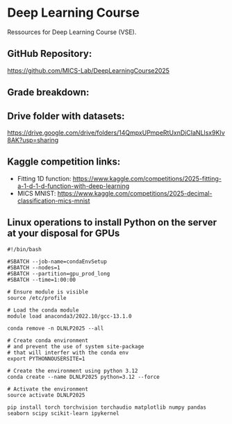 # Deep Learning Course
Ressources for Deep Learning Course (VSE).

## GitHub Repository:
https://github.com/MICS-Lab/DeepLearningCourse2025

## Grade breakdown:

## Drive folder with datasets:
https://drive.google.com/drive/folders/14QmpxUPmpeRtUxnDiCIaNLlsx9KIv8AK?usp=sharing

## Kaggle competition links:
- Fitting 1D function: https://www.kaggle.com/competitions/2025-fitting-a-1-d-1-d-function-with-deep-learning
- MICS MNIST: https://www.kaggle.com/competitions/2025-decimal-classification-mics-mnist


## Linux operations to install Python on the server at your disposal for GPUs
```
#!/bin/bash

#SBATCH --job-name=condaEnvSetup
#SBATCH --nodes=1
#SBATCH --partition=gpu_prod_long
#SBATCH --time=1:00:00

# Ensure module is visible
source /etc/profile

# Load the conda module
module load anaconda3/2022.10/gcc-13.1.0

conda remove -n DLNLP2025 --all

# Create conda environment
# and prevent the use of system site-package
# that will interfer with the conda env
export PYTHONNOUSERSITE=1

# Create the environment using python 3.12
conda create --name DLNLP2025 python=3.12 --force

# Activate the environment
source activate DLNLP2025

pip install torch torchvision torchaudio matplotlib numpy pandas seaborn scipy scikit-learn ipykernel
```
